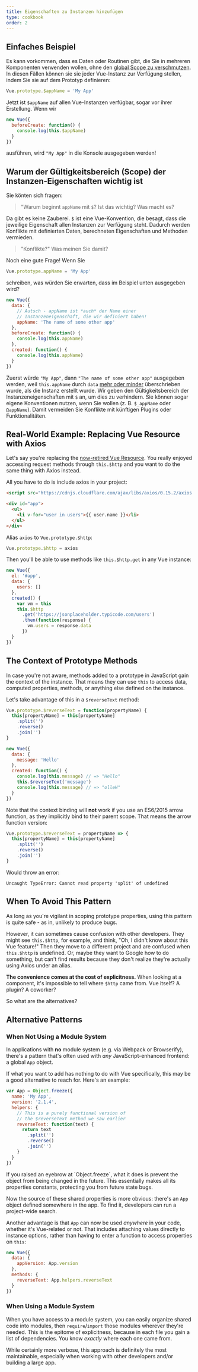 ```yaml
---
title: Eigenschaften zu Instanzen hinzufügen
type: cookbook
order: 2
---
```


## Einfaches Beispiel

Es kann vorkommen, dass es Daten oder Routinen gibt, die Sie in mehreren Komponenten verwenden wollen, ohne den [global Scope zu verschmutzen](https://github.com/getify/You-Dont-Know-JS/blob/master/scope%20%26%20closures/ch3.md). In diesen Fällen können sie sie jeder Vue-Instanz zur Verfügung stellen, indem Sie sie auf dem Prototyp definieren:

```js
Vue.prototype.$appName = 'My App'
```

Jetzt ist `$appName` auf allen Vue-Instanzen verfügbar, sogar vor ihrer Erstellung. Wenn wir 

```js
new Vue({
  beforeCreate: function() {
    console.log(this.$appName)
  }
})
```

ausführen, wird `"My App"` in die Konsole ausgegeben werden! 

## Warum der Gültigkeitsbereich (Scope) der Instanzen-Eigenschaften wichtig ist

Sie könten sich fragen:

> "Warum beginnt `appName` mit `$`? Ist das wichtig? Was macht es?

Da gibt es keine Zauberei. `$` ist eine Vue-Konvention, die besagt, dass die jeweilige Eigenschaft allen Instanzen zur Verfügung steht. Dadurch werden Konflikte mit definierten Daten, berechneten Eigenschaften und Methoden vermieden.

> "Konflikte?" Was meinen Sie damit?

Noch eine gute Frage! Wenn Sie

```js
Vue.prototype.appName = 'My App'
```

schreiben, was würden Sie erwarten, dass im Beispiel unten ausgegeben wird?

```js
new Vue({
  data: {
    // Autsch - appName ist *auch* der Name einer
    // Instanzeneigenschaft, die wir definiert haben!
    appName: 'The name of some other app'
  },
  beforeCreate: function() {
    console.log(this.appName)
  },
  created: function() {
    console.log(this.appName)
  }
})
```

Zuerst würde `"My App"`, dann `"The name of some other app"` ausgegeben werden, weil `this.appName` durch `data` [mehr oder minder](https://github.com/getify/You-Dont-Know-JS/blob/master/this%20%26%20object%20prototypes/ch5.md) überschrieben wurde, als die Instanz erstellt wurde. Wir geben den Gültigkeitsbereich der Instanzeneigenschaften mit `$` an, um dies zu verhindern. Sie können sogar eigene Konventionen nutzen, wenn Sie wollen (z. B. `$_appName` oder `ΩappName`). Damit vermeiden Sie Konflikte mit künftigen Plugins oder Funktionalitäten. 


## Real-World Example: Replacing Vue Resource with Axios

Let's say you're replacing the [now-retired Vue Resource](https://medium.com/the-vue-point/retiring-vue-resource-871a82880af4). You really enjoyed accessing request methods through `this.$http` and you want to do the same thing with Axios instead.

All you have to do is include axios in your project:

```html
<script src="https://cdnjs.cloudflare.com/ajax/libs/axios/0.15.2/axios.js"></script>

<div id="app">
  <ul>
    <li v-for="user in users">{{ user.name }}</li>
  </ul>
</div>
```

Alias `axios` to `Vue.prototype.$http`:

```js
Vue.prototype.$http = axios
```

Then you'll be able to use methods like `this.$http.get` in any Vue instance:

```js
new Vue({
  el: '#app',
  data: {
    users: []
  },
  created() {
    var vm = this
    this.$http
      .get('https://jsonplaceholder.typicode.com/users')
      .then(function(response) {
        vm.users = response.data
      })
  }
})
```

## The Context of Prototype Methods

In case you're not aware, methods added to a prototype in JavaScript gain the context of the instance. That means they can use `this` to access data, computed properties, methods, or anything else defined on the instance.

Let's take advantage of this in a `$reverseText` method:

```js
Vue.prototype.$reverseText = function(propertyName) {
  this[propertyName] = this[propertyName]
    .split('')
    .reverse()
    .join('')
}

new Vue({
  data: {
    message: 'Hello'
  },
  created: function() {
    console.log(this.message) // => "Hello"
    this.$reverseText('message')
    console.log(this.message) // => "olleH"
  }
})
```

Note that the context binding will **not** work if you use an ES6/2015 arrow function, as they implicitly bind to their parent scope. That means the arrow function version:

```js
Vue.prototype.$reverseText = propertyName => {
  this[propertyName] = this[propertyName]
    .split('')
    .reverse()
    .join('')
}
```

Would throw an error:

```log
Uncaught TypeError: Cannot read property 'split' of undefined
```

## When To Avoid This Pattern

As long as you're vigilant in scoping prototype properties, using this pattern is quite safe - as in, unlikely to produce bugs.

However, it can sometimes cause confusion with other developers. They might see `this.$http`, for example, and think, "Oh, I didn't know about this Vue feature!" Then they move to a different project and are confused when `this.$http` is undefined. Or, maybe they want to Google how to do something, but can't find results because they don't realize they're actually using Axios under an alias.

**The convenience comes at the cost of explicitness.** When looking at a component, it's impossible to tell where `$http` came from. Vue itself? A plugin? A coworker?

So what are the alternatives?

## Alternative Patterns

### When Not Using a Module System

In applications with **no** module system (e.g. via Webpack or Browserify), there's a pattern that's often used with _any_ JavaScript-enhanced frontend: a global `App` object.

If what you want to add has nothing to do with Vue specifically, this may be a good alternative to reach for. Here's an example:

```js
var App = Object.freeze({
  name: 'My App',
  version: '2.1.4',
  helpers: {
    // This is a purely functional version of
    // the $reverseText method we saw earlier
    reverseText: function(text) {
      return text
        .split('')
        .reverse()
        .join('')
    }
  }
})
```

<p class="tip">If you raised an eyebrow at `Object.freeze`, what it does is prevent the object from being changed in the future. This essentially makes all its properties constants, protecting you from future state bugs.</p>

Now the source of these shared properties is more obvious: there's an `App` object defined somewhere in the app. To find it, developers can run a project-wide search.

Another advantage is that `App` can now be used _anywhere_ in your code, whether it's Vue-related or not. That includes attaching values directly to instance options, rather than having to enter a function to access properties on `this`:

```js
new Vue({
  data: {
    appVersion: App.version
  },
  methods: {
    reverseText: App.helpers.reverseText
  }
})
```

### When Using a Module System

When you have access to a module system, you can easily organize shared code into modules, then `require`/`import` those modules wherever they're needed. This is the epitome of explicitness, because in each file you gain a list of dependencies. You know _exactly_ where each one came from.

While certainly more verbose, this approach is definitely the most maintainable, especially when working with other developers and/or building a large app.
